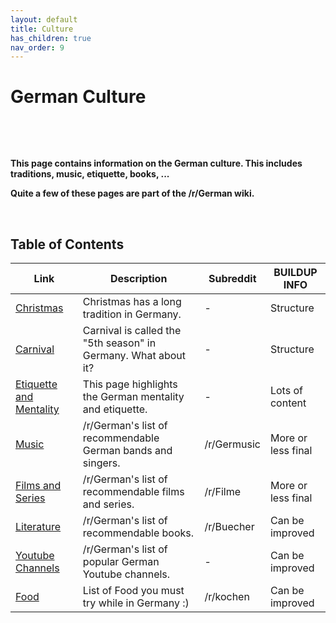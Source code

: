 ```yaml
---
layout: default
title: Culture
has_children: true
nav_order: 9
---
```


# German Culture

&nbsp;

&nbsp;

**This page contains information on the German culture. This includes traditions, music, etiquette, books, ...** 

**Quite a few of these pages are part of the /r/German wiki.**

&nbsp;

## Table of Contents

Link | Description | Subreddit | BUILDUP INFO
---|---|---|---
[Christmas](/r/germany/wiki/culture/Christmas)| Christmas has a long tradition in Germany. | - | Structure
[Carnival](/r/germany/wiki/culture/Carnival) | Carnival is called the "5th season" in Germany. What about it? |- | Structure
[Etiquette and Mentality](/r/germany/wiki/culture/etiquette) | This page highlights the German mentality and etiquette. |- | Lots of content
[Music](/r/german/wiki/music) | /r/German's list of recommendable German bands and singers.| /r/Germusic | More or less final
[Films and Series](/r/german/wiki/filmsandseries)|/r/German's list of recommendable films and series.|/r/Filme| More or less final
[Literature](/r/german/wiki/books)| /r/German's list of recommendable books. | /r/Buecher |Can be improved
[Youtube Channels](/r/German/wiki/youtube) | /r/German's list of popular German Youtube channels.| - | Can be improved
[Food](/r/Germany/wiki/culture/food) | List of Food you must try while in Germany :) | /r/kochen | Can be improved

&nbsp;


